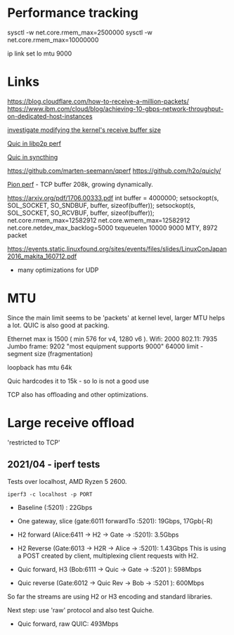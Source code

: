 # Performance tracking

sysctl -w net.core.rmem_max=2500000
sysctl -w net.core.rmem_max=10000000

ip link set lo mtu 9000

# Links

https://blog.cloudflare.com/how-to-receive-a-million-packets/
https://www.ibm.com/cloud/blog/achieving-10-gbps-network-throughput-on-dedicated-host-instances

[investigate modifying the kernel's receive buffer size](https://github.com/lucas-clemente/quic-go/issues/2255)

[Quic in libp2p perf](https://docs.google.com/document/d/1JWOpigjvM79OqmNn5Ja_RpuQZGQfIm8QYpeR-5So9Lo/edit#heading=h.r8uwdfmz88yn)

[Quic in syncthing](https://github.com/syncthing/syncthing/pull/7417/files)

https://github.com/marten-seemann/qperf
https://github.com/h2o/quicly/

[Pion perf](https://github.com/pion/sctp/issues/62) - TCP buffer 208k, growing dynamically.

https://arxiv.org/pdf/1706.00333.pdf
int buffer = 4000000;
setsockopt(s, SOL_SOCKET, SO_SNDBUF, buffer, sizeof(buffer));
setsockopt(s, SOL_SOCKET, SO_RCVBUF, buffer, sizeof(buffer));
net.core.rmem_max=12582912
net.core.wmem_max=12582912
net.core.netdev_max_backlog=5000
txqueuelen 10000
9000 MTY, 8972 packet

https://events.static.linuxfound.org/sites/events/files/slides/LinuxConJapan2016_makita_160712.pdf
- many optimizations for UDP

# MTU

Since the main limit seems to be 'packets' at kernel level, larger MTU helps a lot.
QUIC is also good at packing.

Ethernet max is 1500 ( min 576 for v4, 1280 v6 ).
Wifi: 2000
802.11: 7935
Jumbo frame: 9202 "most equipment supports 9000"
64000 limit - segment size (fragmentation)

loopback has mtu 64k 

Quic hardcodes it to 15k - so lo is not a good use

TCP also has offloading and other optimizations.

# Large receive offload

'restricted to TCP'

## 2021/04 - iperf tests

Tests over localhost, AMD Ryzen 5 2600.

```iperf3 -c localhost -p PORT```

- Baseline (:5201) : 22Gbps

- One gateway, slice (gate:6011 forwardTo :5201): 19Gbps, 17Gpb(-R)
  
- H2 forward (Alice:6411 -> H2 -> Gate -> :5201): 3.5Gbps
  
- H2 Reverse (Gate:6013 -> H2R -> Alice -> :5201): 1.43Gbps
  This is using a POST created by client, multiplexing client requests with H2.
  
  
- Quic forward, H3 (Bob:6111 -> Quic -> Gate -> :5201 ): 598Mbps
- Quic reverse (Gate:6012 -> Quic Rev -> Bob -> :5201 ): 600Mbps

So far the streams are using H2 or H3 encoding and standard libraries.

Next step: use 'raw' protocol and also test Quiche.

- Quic forward, raw QUIC: 493Mbps

